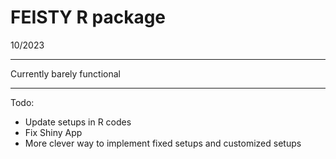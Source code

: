 # FEISTY R package

10/2023

---

Currently barely functional

---

Todo:

- Update setups in R codes
- Fix Shiny App
- More clever way to implement fixed setups and customized setups
